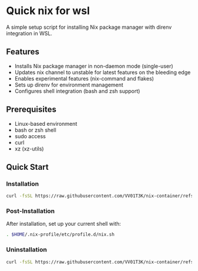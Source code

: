 # Quick nix for wsl

A simple setup script for installing Nix package manager with direnv integration in WSL.

## Features

- Installs Nix package manager in non-daemon mode (single-user)
- Updates nix channel to unstable for latest features on the bleeding edge
- Enables experimental features (nix-command and flakes)
- Sets up direnv for environment management
- Configures shell integration (bash and zsh support)

## Prerequisites

- Linux-based environment
- bash or zsh shell
- sudo access
- curl
- xz (xz-utils)

## Quick Start

### Installation
```bash
curl -fsSL https://raw.githubusercontent.com/VV01T3K/nix-container/refs/heads/nix-wsl/install.sh | sh
```

### Post-Installation
After installation, set up your current shell with:
```bash
. $HOME/.nix-profile/etc/profile.d/nix.sh
```

### Uninstallation
```bash
curl -fsSL https://raw.githubusercontent.com/VV01T3K/nix-container/refs/heads/nix-wsl/uninstall.sh | sh
```